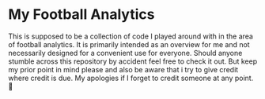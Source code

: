 # My Football Analytics

This is supposed to be a collection of code I played around with in the area of football analytics. It is primarily intended as an overview for me and not necessarily designed for a convenient use for everyone. Should anyone stumble across this repository by accident feel free to check it out. But keep my prior point in mind please and also be aware that i try to give credit where credit is due. My apologies if I forget to credit someone at any point. :pray:	
